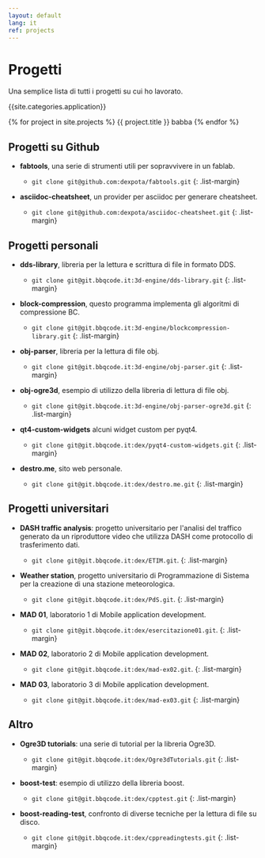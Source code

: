 ```yaml
---
layout: default
lang: it
ref: projects
---
```


# Progetti

Una semplice lista di tutti i progetti su cui ho lavorato.

{{site.categories.application}}

{% for project in site.projects %}
  {{ project.title }}
  babba
{% endfor %}

## Progetti su Github

- **fabtools**, una serie di strumenti utili per sopravvivere in un fablab.
  - `git clone git@github.com:dexpota/fabtools.git`
{: .list-margin}

- **asciidoc-cheatsheet**, un provider per asciidoc per generare cheatsheet.
  - `git clone git@github.com:dexpota/asciidoc-cheatsheet.git`
{: .list-margin}

## Progetti personali

- **dds-library**, libreria per la lettura e scrittura di file in formato DDS.
  - `git clone git@git.bbqcode.it:3d-engine/dds-library.git`
{: .list-margin}

- **block-compression**, questo programma implementa gli algoritmi di compressione BC.
  - `git clone git@git.bbqcode.it:3d-engine/blockcompression-library.git`
{: .list-margin}

- **obj-parser**, libreria per la lettura di file obj.
  - `git clone git@git.bbqcode.it:3d-engine/obj-parser.git`
{: .list-margin}

- **obj-ogre3d**, esempio di utilizzo della libreria di lettura di file obj.
  - `git clone git@git.bbqcode.it:3d-engine/obj-parser-ogre3d.git`
{: .list-margin}

- **qt4-custom-widgets** alcuni widget custom per pyqt4.
  - `git clone git@git.bbqcode.it:dex/pyqt4-custom-widgets.git`
{: .list-margin}

- **destro.me**, sito web personale.
  - `git clone git@git.bbqcode.it:dex/destro.me.git`
{: .list-margin}

## Progetti universitari

- **DASH traffic analysis**: progetto universitario per l'analisi del traffico generato da un riproduttore video che utilizza DASH come protocollo di trasferimento dati.
  - `git clone git@git.bbqcode.it:dex/ETIM.git`.
{: .list-margin}

- **Weather station**, progetto universitario di Programmazione di Sistema per la creazione di una stazione meteorologica.
  - `git clone git@git.bbqcode.it:dex/PdS.git`.
{: .list-margin}

- **MAD 01**, laboratorio 1 di Mobile application development.
  - `git clone git@git.bbqcode.it:dex/esercitazione01.git`.
{: .list-margin}

- **MAD 02**, laboratorio 2 di Mobile application development.
  - `git clone git@git.bbqcode.it:dex/mad-ex02.git`.
{: .list-margin}

- **MAD 03**, laboratorio 3 di Mobile application development.
  - `git clone git@git.bbqcode.it:dex/mad-ex03.git`
{: .list-margin}

## Altro

- **Ogre3D tutorials**: una serie di tutorial per la libreria Ogre3D.
  - `git clone git@git.bbqcode.it:dex/Ogre3dTutorials.git`
{: .list-margin}

- **boost-test**: esempio di utilizzo della libreria boost.
  - `git clone git@git.bbqcode.it:dex/cpptest.git`
{: .list-margin}

- **boost-reading-test**, confronto di diverse tecniche per la lettura di file su disco.
  - `git clone git@git.bbqcode.it:dex/cppreadingtests.git`
{: .list-margin}
